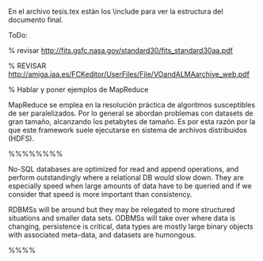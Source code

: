 En el archivo tesis.tex están los \include para ver la estructura del documento final.


ToDo:


% revisar http://fits.gsfc.nasa.gov/standard30/fits_standard30aa.pdf

% REVISAR http://amiga.iaa.es/FCKeditor/UserFiles/File/VOandALMAarchive_web.pdf

% Hablar y poner ejemplos de MapReduce

MapReduce se emplea en la resolución práctica de algoritmos susceptibles de ser paralelizados. Por lo general se abordan problemas con datasets de gran tamaño, alcanzando los petabytes de tamaño. Es por esta razón por la que este framework suele ejecutarse en sistema de archivos distribuidos (HDFS).


%%%%%%%%

No-SQL databases are optimized for read and append operations, and perform outstandingly where a relational DB would slow down. They are especially speed when large amounts of data have to be queried and if we consider that speed is more important than consistency.

RDBMSs will be around but they may be relegated to more structured situations and smaller data sets. ODBMSs will take over where data is changing, persistence is critical, data types are mostly large binary objects with associated meta-data, and datasets are humongous.

%%%%

